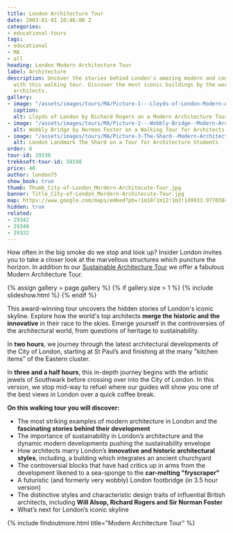 ```yaml
---
title: London Architecture Tour
date: 2003-01-01 10:46:00 Z
categories:
- educational-tours
tags:
- educational
- MA
- all
heading: London Modern Architecture Tour
label: Architecture
description: Uncover the stories behind London's amazing modern and contemporary architecture
  with this walking tour. Discover the most iconic buildings by the world's most famous
  architects.
gallery:
- image: "/assets/images/tours/MA/Picture-1---Lloyds-of-London-Modern-Architecture-Corporate-Student-Walking-Tour-.jpg"
  caption: 
  alt: Lloyds of London by Richard Rogers on a Modern Architecture Tour
- image: "/assets/images/tours/MA/Picture-2---Wobbly-Bridge--Modern-Architecture-Corporate-Student-Walking-Tour-.JPG.jpg"
  alt: Wobbly Bridge by Norman Foster on a Walking Tour for Architects
- image: "/assets/images/tours/MA/Picture-3-The-Shard--Modern-Architecture-Corporate-Student-Walking-Tour-.JPG.jpg"
  alt: London Landmark The Shard on a Tour for Architecture Students
order: 6
tour-id: 29338
trekksoft-tour-id: 50198
price: 40
author: london75
show_book: true
thumb: Thumb_City-of-London_Mordern-Architecute-Tour.jpg
banner: Title_City-of-London_Mordern-Architecute-Tour.jpg
map: https://www.google.com/maps/embed?pb=!1m18!1m12!1m3!1d9933.977038456189!2d-0.1118593163905431!3d51.504147652887916!2m3!1f0!2f0!3f0!3m2!1i1024!2i768!4f13.1!3m3!1m2!1s0x487604a5507854bb%3A0xd14c94cb200dcb1!2sSouthwark+Station!5e0!3m2!1sen!2s!4v1431589184611
hidden: true
related:
- 29342
- 29340
- 29332
---
```


How often in the big smoke do we stop and look up? Insider London invites you to take a closer look at the marvellous structures which puncture the horizon. In addition to our [Sustainable Architecture Tour](/london/educational-tours/sustainable-london-architecture-tour/) we offer a fabulous Modern Architecture Tour.



{% assign gallery = page.gallery %}
{% if gallery.size > 1 %}
{% include slideshow.html %}
{% endif %}

This award-winning tour uncovers the hidden stories of London's iconic skyline. Explore how the world's top architects **merge the historic and the innovative** in their race to the skies. Emerge yourself in the controversies of the architectural world, from questions of heritage to sustainability.

In **two hours**, we journey through the latest architectural developments of the City of London, starting at St Paul’s and finishing at the many "kitchen items" of the Eastern cluster.

In **three and a half hours**, this in-depth journey begins with the artistic jewels of Southwark before crossing over into the City of London. In this version, we stop mid-way to refuel where our guides will show you one of the best views in London over a quick coffee break.

**On this walking tour you will discover:**

* The most striking examples of modern architecture in London and the **fascinating stories behind their development**
* The importance of sustainability in London’s architecture and the dynamic modern developments pushing the sustainability envelope
* How architects marry London’s **innovative and historic architectural styles**, including, a building which integrates an ancient churchyard
* The controversial blocks that have had critics up in arms from the  development likened to a sea-sponge to the **car-melting "fryscraper"**
* A futuristic (and formerly very wobbly) London footbridge (in 3.5 hour version)
* The distinctive styles and characteristic design traits of influential British architects, including **Will Alsop, Richard Rogers and Sir Norman Foster**
* What’s next for London’s iconic skyline

{% include findoutmore.html title="Modern Architecture Tour" %}
